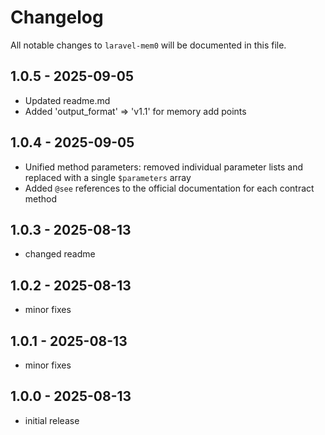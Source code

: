 # Changelog

All notable changes to `laravel-mem0` will be documented in this file.

## 1.0.5 - 2025-09-05

- Updated readme.md
- Added 'output_format' => 'v1.1' for memory add points

## 1.0.4 - 2025-09-05

- Unified method parameters: removed individual parameter lists and replaced with a single `$parameters` array
- Added `@see` references to the official documentation for each contract method

## 1.0.3 - 2025-08-13

- changed readme

## 1.0.2 - 2025-08-13

- minor fixes

## 1.0.1 - 2025-08-13

- minor fixes

## 1.0.0 - 2025-08-13

- initial release
